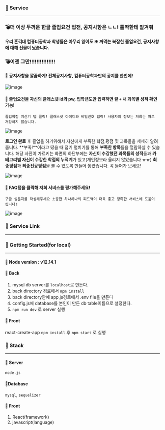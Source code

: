 ### :book: Service

---

### :bomb:더 이상 두꺼운 한글 졸업요건 법전, 공지사항은 ㄴㄴ! 틀딱한테 맡겨줘

#### 우리 혼긱대 컴퓨터공학과 학생들은 아무리 읽어도 또 까먹는 복잡한 졸업요건, 공지사항에 대해 신물이 났습니다.

### :bomb:이젠 그만!!!!!!!!!!!!!!!

#### :bug: 공지사항을 깔끔하게! 전체공지사항, 컴퓨터공학과만의 공지를 한번에!

![image](https://user-images.githubusercontent.com/22141521/91717474-8ecee180-ebcc-11ea-9eff-c24c926b91cb.png)

#### :bug: 졸업요건을 자신의 클래스넷 id와 pw, 입학년도만 입력하면 끝 `+` 내 과목별 성적 확인가능!

 ```졸업학점 계산기 탭 클릭! 클래스넷 아이디와 비밀번호 입력! 사용자의 정보는 저희는 따로 저장하지 않습니다.```

![image](https://user-images.githubusercontent.com/22141521/92308571-86661480-efd9-11ea-8cdc-40a1c5216885.png)

 **로그인 완료** 후 졸업을 하기위해서 자신에게 부족한 학점,평점 및 과목들을 세세히 알려줍니다. **부족!**이라고 떴을 때 접기 펼치기를 통해 **부족한 항목**들을 열람하실 수 있습니다.
해당 사진이 가르키는 화면의 하단부에는 **자신이 수강했던 과목들의 성적**들과 **카테고리별 자신이 수강한 학점의 누적계**가 있고(개인정보라 올리지 않았습니다 ㅠㅠ) **최종평점**과 **최종전공평점**을 볼 수 있도록 만들어 놓았습니다. 꼭 들어가 보세요!

![image](https://user-images.githubusercontent.com/22141521/92308604-cfb66400-efd9-11ea-98a8-ab088ea7e908.png)

#### :bug: FAQ탭을 클릭해 저희 서비스를 평가해주세요!

 ```구글 설문지를 작성해주세요 소중한 하나하나의 피드백이 더욱 좋고 정확한 서비스에 도움이 됩니다!```

![image](https://user-images.githubusercontent.com/22141521/92308576-9120a980-efd9-11ea-9728-19fd3b7a4776.png)
### :book: Service Link

---


### :book: Getting Started(for local)

---

#### :bug: Node version : v12.14.1

#### :bug: Back
1. mysql db server를 `localhost`로 만든다.
2. back directory 경로에서 `npm install`
3. back directory안에 app.js경로에서 .env file을 만든다 
4. config.js에 database를 본인이 만든 db table이름으로 설정한다.
5. `npm run dev` 로 server 실행

#### :bug: Front

react-create-app
`npm install` 후 `npm start` 로 실행

### :book: Stack

---

#### :bug: Server

`node.js`

#### :bug:Database

`mysql`, `sequelizer`

#### :bug: Front

1. React(framework)
2. javascript(language)
